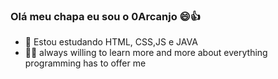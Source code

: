 ### Olá meu chapa eu sou o 0Arcanjo 😄👍

- 🌱 Estou estudando HTML, CSS,JS e JAVA
- 👨‍💻 always willing to learn more and more about everything programming has to offer me
